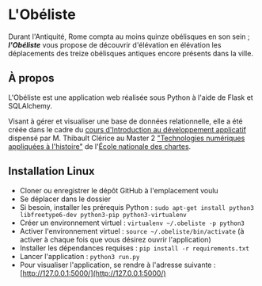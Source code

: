 # L'Obéliste

Durant l'Antiquité, Rome compta au moins quinze obélisques en son sein ; ***l'Obéliste*** vous propose de
découvrir d'élévation en élévation les déplacements des treize obélisques antiques encore présents dans la ville.

## À propos

L'Obéliste est une application web réalisée sous Python à l'aide de Flask et SQLAlchemy.

Visant à gérer et visualiser une base de données relationnelle, elle a été créée dans le cadre
du [cours d'Introduction au développement applicatif](github.com/ponteineptique/cours-python) dispensé par M. Thibault
Clérice au Master
2 ["Technologies numériques appliquées à l'histoire"](https://www.chartes.psl.eu/fr/cursus/master-technologies-numeriques-appliquees-histoire)
de l'[École nationale des chartes](https://www.chartes.psl.eu/fr).

## Installation Linux

- Cloner ou enregistrer le dépôt GitHub à l'emplacement voulu
- Se déplacer dans le dossier
- Si besoin, installer les prérequis Python : `sudo apt-get install python3 libfreetype6-dev python3-pip python3-virtualenv`
- Créer un environnement virtuel : `virtualenv ~/.obeliste -p python3`
- Activer l'environnement virtuel : `source ~/.obeliste/bin/activate` (à activer à chaque fois que vous désirez ouvrir
  l'application)
- Installer les dépendances requises : `pip install -r requirements.txt`
- Lancer l'application : `python3 run.py`
- Pour visualiser l'application, se rendre à l'adresse suivante : [http://127.0.0.1:5000/](http://127.0.0.1:5000/)
